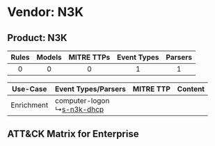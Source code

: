 Vendor: N3K
===========
Product: N3K
------------
| Rules | Models | MITRE TTPs | Event Types | Parsers |
|:-----:|:------:|:----------:|:-----------:|:-------:|
|   0   |   0    |     0      |      1      |    1    |

|  Use-Case  | Event Types/Parsers    | MITRE TTP | Content    |
|:----------:| ---- | --------- | ---- |
| Enrichment |  computer-logon<br> ↳[s-n3k-dhcp](Ps/pC_sn3kdhcp.md)<br> |    | [](RM/r_m_n3k_n3k_Enrichment.md) |

ATT&CK Matrix for Enterprise
----------------------------
